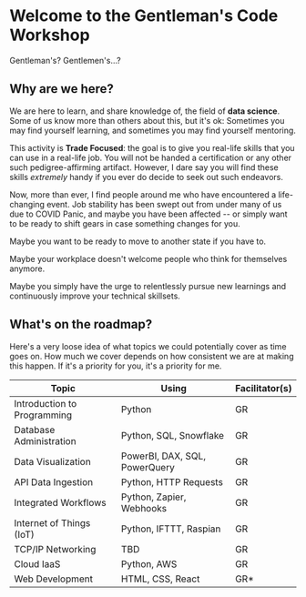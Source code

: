 
# Welcome to the **Gentleman's Code Workshop**

Gentleman's? Gentlemen's...?

## Why are we here?

We are here to learn, and share knowledge of, the field of **data science**. 
Some of us know more than others about this, but it's ok: Sometimes you may find yourself learning, and sometimes you may find yourself mentoring.

This activity is **Trade Focused**: the goal is to give you real-life skills that you can use in a real-life job. You will not be handed a certification or any other such pedigree-affirming artifact. However, I dare say you will find these skills _extremely_ handy if you ever do decide to seek out such endeavors.

Now, more than ever, I find people around me who have encountered a life-changing event.
Job stability has been swept out from under many of us due to COVID Panic, and maybe you have been affected -- or simply want to be ready to shift gears in case something changes for you.

Maybe you want to be ready to move to another state if you have to.

Maybe your workplace doesn't welcome people who think for themselves anymore.  

Maybe you simply have the urge to relentlessly pursue new learnings and continuously improve your technical skillsets.

## What's on the roadmap?

Here's a very loose idea of what topics we could potentially cover as time goes on.
How much we cover depends on how consistent we are at making this happen.
If it's a priority for you, it's a priority for me.

|Topic                       |Using                         |Facilitator(s) |
|----------------------------|------------------------------|---------------|
|Introduction to Programming |Python                        |GR             |
|Database Administration     |Python, SQL, Snowflake        |GR             |
|Data Visualization          |PowerBI, DAX, SQL, PowerQuery |GR             |
|API Data Ingestion          |Python, HTTP Requests         |GR             |
|Integrated Workflows        |Python, Zapier, Webhooks      |GR             |
|Internet of Things (IoT)    |Python, IFTTT, Raspian        |GR             |
|TCP/IP Networking           |TBD                           |GR             |
|Cloud IaaS                  |Python, AWS                   |GR             |
|Web Development             |HTML, CSS, React              |GR*            |